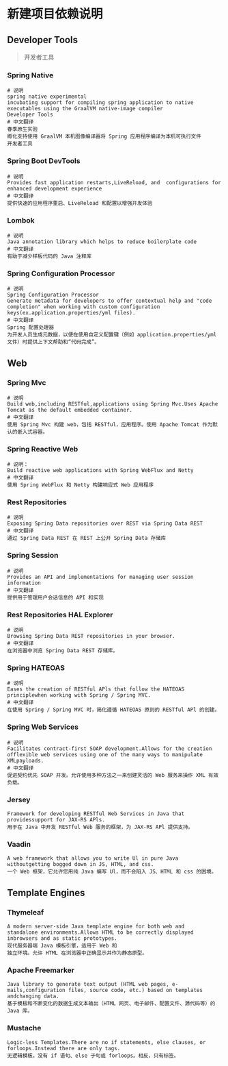 # 新建项目依赖说明

## Developer Tools

> 开发者工具

### Spring Native

```
# 说明
spring native experimental
incubating support for compiling spring application to native executables using the GraalVM native-image compiler
Developer Tools
# 中文翻译
春季原生实验
孵化支持使用 GraalVM 本机图像编译器将 Spring 应用程序编译为本机可执行文件
开发者工具
```

### Spring Boot DevTools

```
# 说明
Provides fast application restarts,LiveReload, and  configurations for enhanced development experience
# 中文翻译
提供快速的应用程序重启、LiveReload 和配置以增强开发体验
```

### Lombok

```
# 说明
Java annotation library which helps to reduce boilerplate code
# 中文翻译
有助于减少样板代码的 Java 注释库
```

### Spring Configuration Processor

```
# 说明
Spring Configuration Processor
Generate metadata for developers to offer contextual help and "code completion" when working with custom configuration keys(ex.application.properties/yml files).
# 中文翻译
Spring 配置处理器
为开发人员生成元数据，以便在使用自定义配置键（例如 application.properties/yml 文件）时提供上下文帮助和“代码完成”。
```

## Web

### Spring Mvc

```
# 说明
Build web,including RESTful,applications using Spring Mvc.Uses Apache Tomcat as the default embedded container.
# 中文翻译
使用 Spring Mvc 构建 web，包括 RESTful，应用程序。使用 Apache Tomcat 作为默认的嵌入式容器。
```

### Spring Reactive Web

```
# 说明：
Build reactive web applications with Spring WebFlux and Netty
# 中文翻译
使用 Spring WebFlux 和 Netty 构建响应式 Web 应用程序
```

### Rest Repositories

```
# 说明
Exposing Spring Data repositories over REST via Spring Data REST
# 中文翻译
通过 Spring Data REST 在 REST 上公开 Spring Data 存储库
```

### Spring Session

```
# 说明
Provides an API and implementations for managing user session information
# 中文翻译
提供用于管理用户会话信息的 API 和实现
```

### Rest Repositories HAL Explorer

```
# 说明
Browsing Spring Data REST repositories in your browser.
# 中文翻译
在浏览器中浏览 Spring Data REST 存储库。
```

### Spring HATEOAS

```
# 说明
Eases the creation of RESTful APls that follow the HATEOAS principlewhen working with Spring / Spring MVC.
# 中文翻译
在使用 Spring / Spring MVC 时，简化遵循 HATEOAS 原则的 RESTful APl 的创建。
```

### Spring Web Services

```
# 说明
Facilitates contract-first SOAP development.Allows for the creation offlexible web services using one of the many ways to manipulate XMLpayloads.
# 中文翻译
促进契约优先 SOAP 开发。允许使用多种方法之一来创建灵活的 Web 服务来操作 XML 有效负载。
```

### Jersey

```
Framework for developing RESTful Web Services in Java that providessupport for JAX-RS APls.
用于在 Java 中开发 RESTful Web 服务的框架，为 JAX-RS APl 提供支持。
```

### Vaadin

```
A web framework that allows you to write Ul in pure Java withoutgetting bogged down in JS, HTML, and css.
一个 Web 框架，它允许您用纯 Java 编写 Ul，而不会陷入 JS、HTML 和 css 的困境。
```

## Template Engines

### Thymeleaf

```
A modern server-side Java template engine for both web and
standalone environments.Allows HTML to be correctly displayed inbrowsers and as static prototypes.
现代服务器端 Java 模板引擎，适用于 Web 和
独立环境。允许 HTML 在浏览器中正确显示并作为静态原型。
```

### Apache Freemarker

```
Java library to generate text output (HTML web pages, e-mails,configuration files, source code, etc.) based on templates andchanging data.
基于模板和不断变化的数据生成文本输出（HTML 网页、电子邮件、配置文件、源代码等）的 Java 库。
```

### Mustache

```
Logic-less Templates.There are no if statements, else clauses, or forloops.Instead there are only tags.
无逻辑模板。没有 if 语句、else 子句或 forloops。相反，只有标签。
```





